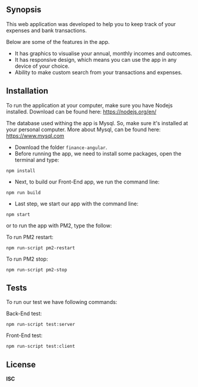 ## Synopsis

This web application was developed to help you to keep track of your expenses and bank transactions.

Below are some of the features in the app.

- It has graphics to visualise your annual, monthly incomes and outcomes.
- It has responsive design, which means you can use the app in any device of your choice.
- Ability to make custom search from your transactions and expenses.


## Installation

To run the application at your computer, make sure you have Nodejs installed. Download can be found here: https://nodejs.org/en/

The database used withing the app is Mysql. So, make sure it's installed at your personal computer. More about Mysql, can be found here: https://www.mysql.com

- Download the folder `finance-angular`.
- Before running the app, we need to install some packages, open the terminal and type: 
```
npm install
```
- Next, to build our Front-End app, we run the command line: 
```
npm run build
```
- Last step, we start our app with the command line: 
```
npm start
```

or to run the app with PM2, type the follow:

To run PM2 restart:
```
npm run-script pm2-restart
```

To run PM2 stop:
```
npm run-script pm2-stop
```


## Tests

To run our test we have following commands:

Back-End test: 
```
npm run-script test:server
```

Front-End test: 
```
npm run-script test:client
```

## License

**ISC**